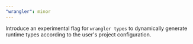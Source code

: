```yaml
---
"wrangler": minor
---
```


Introduce an experimental flag for `wrangler types` to dynamically generate runtime types according to the user's project configuration.
